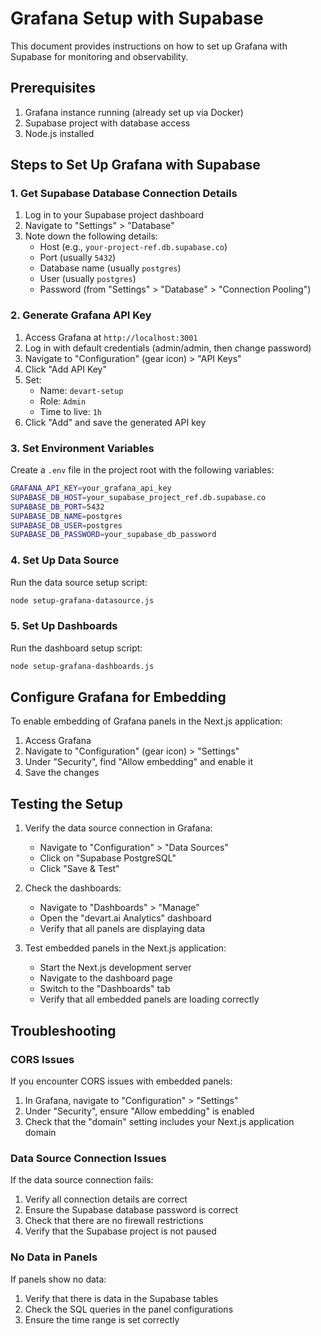 # Grafana Setup with Supabase

This document provides instructions on how to set up Grafana with Supabase for monitoring and observability.

## Prerequisites

1. Grafana instance running (already set up via Docker)
2. Supabase project with database access
3. Node.js installed

## Steps to Set Up Grafana with Supabase

### 1. Get Supabase Database Connection Details

1. Log in to your Supabase project dashboard
2. Navigate to "Settings" > "Database"
3. Note down the following details:
   - Host (e.g., `your-project-ref.db.supabase.co`)
   - Port (usually `5432`)
   - Database name (usually `postgres`)
   - User (usually `postgres`)
   - Password (from "Settings" > "Database" > "Connection Pooling")

### 2. Generate Grafana API Key

1. Access Grafana at `http://localhost:3001`
2. Log in with default credentials (admin/admin, then change password)
3. Navigate to "Configuration" (gear icon) > "API Keys"
4. Click "Add API Key"
5. Set:
   - Name: `devart-setup`
   - Role: `Admin`
   - Time to live: `1h`
6. Click "Add" and save the generated API key

### 3. Set Environment Variables

Create a `.env` file in the project root with the following variables:

```bash
GRAFANA_API_KEY=your_grafana_api_key
SUPABASE_DB_HOST=your_supabase_project_ref.db.supabase.co
SUPABASE_DB_PORT=5432
SUPABASE_DB_NAME=postgres
SUPABASE_DB_USER=postgres
SUPABASE_DB_PASSWORD=your_supabase_db_password
```

### 4. Set Up Data Source

Run the data source setup script:

```bash
node setup-grafana-datasource.js
```

### 5. Set Up Dashboards

Run the dashboard setup script:

```bash
node setup-grafana-dashboards.js
```

## Configure Grafana for Embedding

To enable embedding of Grafana panels in the Next.js application:

1. Access Grafana
2. Navigate to "Configuration" (gear icon) > "Settings"
3. Under "Security", find "Allow embedding" and enable it
4. Save the changes

## Testing the Setup

1. Verify the data source connection in Grafana:
   - Navigate to "Configuration" > "Data Sources"
   - Click on "Supabase PostgreSQL"
   - Click "Save & Test"

2. Check the dashboards:
   - Navigate to "Dashboards" > "Manage"
   - Open the "devart.ai Analytics" dashboard
   - Verify that all panels are displaying data

3. Test embedded panels in the Next.js application:
   - Start the Next.js development server
   - Navigate to the dashboard page
   - Switch to the "Dashboards" tab
   - Verify that all embedded panels are loading correctly

## Troubleshooting

### CORS Issues

If you encounter CORS issues with embedded panels:

1. In Grafana, navigate to "Configuration" > "Settings"
2. Under "Security", ensure "Allow embedding" is enabled
3. Check that the "domain" setting includes your Next.js application domain

### Data Source Connection Issues

If the data source connection fails:

1. Verify all connection details are correct
2. Ensure the Supabase database password is correct
3. Check that there are no firewall restrictions
4. Verify that the Supabase project is not paused

### No Data in Panels

If panels show no data:

1. Verify that there is data in the Supabase tables
2. Check the SQL queries in the panel configurations
3. Ensure the time range is set correctly